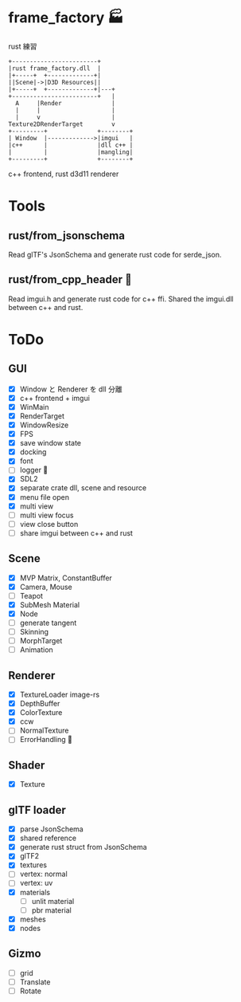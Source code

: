 # frame_factory 🏭
rust 練習

```
+------------------------+
|rust frame_factory.dll  |
|+-----+  +-------------+|
||Scene|->|D3D Resources||
|+-----+  +-------------+|---+
+------------------------+   |
  A     |Render              |
  |     |                    |
  |     v                    |
Texture2DRenderTarget        v
+---------+              +--------+
| Window  |------------->|imgui   |
|c++      |              |dll c++ |
|         |              |mangling|
+---------+              +--------+
```
c++ frontend, rust d3d11 renderer

# Tools
## rust/from_jsonschema

Read glTF's JsonSchema and generate rust code for serde_json.

## rust/from_cpp_header 🔧

Read imgui.h and generate rust code for c++ ffi. Shared the imgui.dll between c++ and rust.

# ToDo
## GUI
* [x] Window と Renderer を dll 分離
* [x] c++ frontend + imgui
* [x] WinMain
* [x] RenderTarget
* [x] WindowResize
* [x] FPS
* [x] save window state
* [x] docking
* [x] font
* [ ] logger 🔧
* [x] SDL2
* [x] separate crate dll, scene and resource
* [x] menu file open
* [x] multi view
* [ ] multi view focus
* [ ] view close button
* [ ] share imgui between c++ and rust

## Scene
* [x] MVP Matrix, ConstantBuffer
* [x] Camera, Mouse
* [ ] Teapot
* [x] SubMesh Material
* [x] Node
* [ ] generate tangent
* [ ] Skinning
* [ ] MorphTarget
* [ ] Animation

## Renderer
* [x] TextureLoader image-rs
* [x] DepthBuffer
* [x] ColorTexture
* [x] ccw
* [ ] NormalTexture
* [ ] ErrorHandling 🔧

## Shader
* [x] Texture

## glTF loader
* [x] parse JsonSchema
* [x] shared reference
* [x] generate rust struct from JsonSchema
* [x] glTF2
* [x] textures
* [ ] vertex: normal
* [ ] vertex: uv
* [x] materials
    * [ ] unlit material
    * [ ] pbr material
* [x] meshes
* [x] nodes

## Gizmo
* [ ] grid
* [ ] Translate
* [ ] Rotate
